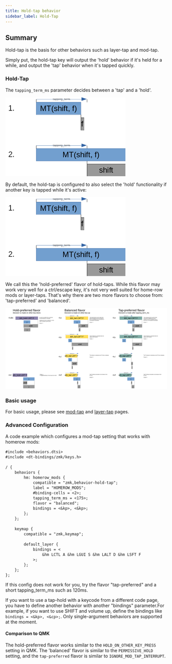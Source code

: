 ```yaml
---
title: Hold-tap behavior
sidebar_label: Hold-Tap
---
```


## Summary
Hold-tap is the basis for other behaviors such as layer-tap and mod-tap. 

Simply put, the hold-tap key will output the 'hold' behavior if it's held for a while, and output the 'tap' behavior when it's tapped quickly.


### Hold-Tap
The `tapping_term_ms` parameter decides between a 'tap' and a 'hold'.

![Simple behavior](../assets/hold-tap/case1_2.png)

By default, the hold-tap is configured to also select the 'hold' functionality if another key is tapped while it's active: 

![Hold preferred behavior](../assets/hold-tap/case1_2.png)

We call this the 'hold-preferred' flavor of hold-taps. While this flavor may work very well for a ctrl/escape key, it's not very well suited for home-row mods or layer-taps. That's why there are two more flavors to choose from: 'tap-preferred' and 'balanced'.

![Hold-tap comparison](../assets/hold-tap/comparison.png)

### Basic usage
For basic usage, please see [mod-tap](./mod-tap.md) and [layer-tap](./layers.md) pages.


### Advanced Configuration
A code example which configures a mod-tap setting that works with homerow mods:

```
#include <behaviors.dtsi>
#include <dt-bindings/zmk/keys.h>

/ {
	behaviors {
		hm: homerow_mods {
			compatible = "zmk,behavior-hold-tap";
			label = "HOMEROW_MODS";
			#binding-cells = <2>;
			tapping_term_ms = <175>;
			flavor = "balanced";
			bindings = <&kp>, <&kp>;
		};
	};
		
	keymap {
		compatible = "zmk,keymap";

		default_layer {
			bindings = <
	            &hm LCTL A &hm LGUI S &hm LALT D &hm LSFT F
			>;
		};
	};
};

```

If this config does not work for you, try the flavor "tap-preferred" and a short tapping_term_ms such as 120ms.

If you want to use a tap-hold with a keycode from a different code page, you have to define another behavior with another "bindings" parameter.For example, if you want to use SHIFT and volume up, define the bindings like `bindings = <&kp>, <&cp>;`. Only single-argument behaviors are supported at the moment.

#### Comparison to QMK
The hold-preferred flavor works similar to the `HOLD_ON_OTHER_KEY_PRESS` setting in QMK. The 'balanced' flavor is similar to the `PERMISSIVE_HOLD` setting, and the `tap-preferred` flavor is similar to `IGNORE_MOD_TAP_INTERRUPT`. 
